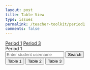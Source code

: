 ```yaml
---
layout: post
title: Table View
type: issues
permalink: /teacher-toolkit/period1
comments: false
---
```


<!-- Navigation Bar -->
<div class="navbar">
  <a href="/portfolio_2025/teacher-toolkit/period1">Period 1</a>
  <a href="/portfolio_2025/teacher-toolkit/period3">Period 3</a>
</div>

<!-- Period Header -->
<div class="period-header">
  Period 1
</div>

<!-- Search Bar -->
<div class="search-container">
  <input type="text" id="searchName" placeholder="Enter student username">
  <button onclick="searchStudent()">Search</button>
</div>

<!-- Container for Tables -->
<div class="container">
  <button id="button1" class="table-button" onclick="fetchRequest(1)">
    <div class="table-icon">
      <div class="table"></div>
      <div class="chair chair1"></div>
      <div class="chair chair2"></div>
      <div class="chair chair3"></div>
      <div class="chair chair4"></div>
      <div class="chair chair5"></div>
      <div class="chair chair6"></div>
    </div>
    Table 1
  </button>
  <button id="button2" class="table-button" onclick="fetchRequest(2)">
    <div class="table-icon">
      <div class="table"></div>
      <div class="chair chair1"></div>
      <div class="chair chair2"></div>
      <div class="chair chair3"></div>
      <div class="chair chair4"></div>
      <div class="chair chair5"></div>
      <div class="chair chair6"></div>
    </div>
    Table 2
  </button>
  <button id="button3" class="table-button" onclick="fetchRequest(3)">
    <div class="table-icon">
      <div class="table"></div>
      <div class="chair chair1"></div>
      <div class="chair chair2"></div>
      <div class="chair chair3"></div>
      <div class="chair chair4"></div>
      <div class="chair chair5"></div>
      <div class="chair chair6"></div>
    </div>
    Table 3
  </button>
</div>

<script type="module">

  import {javaURI} from '{{site.baseurl}}/assets/js/api/config.js';

  window.fetchRequest = function fetchRequest(tableNumber) {
    window.location.href = `/portfolio_2025/teacher-toolkit/tabledetails?table=${tableNumber}&period=1`;
  };

  window.searchStudent = function searchStudent() {
    const name = document.getElementById("searchName").value;

    const criteriaDto = {
      username: name,
      course: "CSA",
      trimester: 2,
      period: 1
    };

    fetch(`${javaURI}/api/students/find`, {
      method: "POST",
      headers: {
        "Content-Type": "application/json"
      },
      body: JSON.stringify(criteriaDto)
    })
    .then(response => {
      if (!response.ok) {
        throw new Error("Network response was not ok");
      }
      return response.json();
    })
    .then(data => {
      const params = new URLSearchParams({
        username: data.username,
        course: data.course,
        trimester: data.trimester,
        period: data.period
      });
      window.location.href = "/portfolio_2025/teacher-toolkit/student-info?" + params.toString();
    })
    .catch(error => {
      console.error("There was a problem with the fetch operation:", error);
      alert("Student not found.");
    });
  };
</script>